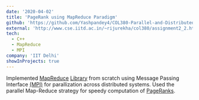 ```yaml
---
date: '2020-04-02'
title: 'PageRank using MapReduce Paradigm'
github: 'https://github.com/Yashpandey4/COL380-Parallel-and-Distributed-Programming/tree/master/3.%20PageRank%20using%20MapReduce'
external: 'http://www.cse.iitd.ac.in/~rijurekha/col380/assignment2_2.html'
tech:
  - C++
  - MapReduce
  - MPI
company: 'IIT Delhi'
showInProjects: true
---
```


Implemented [MapReduce](https://en.wikipedia.org/wiki/MapReduce) [Library](https://github.com/cdmh/mapreduce) from scratch using Message Passing Interface [(MPI)](https://computing.llnl.gov/tutorials/mpi/) for parallization across distributed systems. Used the parallel Map-Reduce strategy for speedy computation of [PageRanks](http://www.ams.org/publicoutreach/feature-column/fcarc-pagerank).